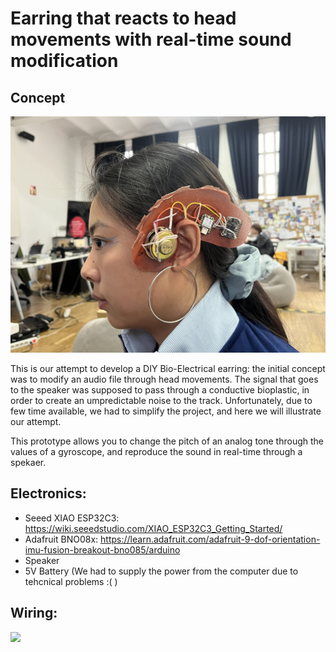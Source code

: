 # Earring that reacts to head movements with real-time sound modification

## Concept
![](IMG_7505.JPG)

This is our attempt to develop a DIY Bio-Electrical earring: the initial concept was to modify an audio file through head movements.
The signal that goes to the speaker was supposed to pass through a conductive bioplastic, in order to create an umpredictable noise to the track. 
Unfortunately, due to few time available, we had to simplify the project, and here we will illustrate our attempt.

This prototype allows you to change the pitch of an analog tone through the values of a gyroscope, and reproduce the sound in real-time through a spekaer.

## Electronics:
- Seeed XIAO ESP32C3: https://wiki.seeedstudio.com/XIAO_ESP32C3_Getting_Started/
- Adafruit BNO08x: https://learn.adafruit.com/adafruit-9-dof-orientation-imu-fusion-breakout-bno085/arduino
- Speaker
- 5V Battery (We had to supply the power from the computer due to tehcnical problems :( )

## Wiring: 
![](IMG_7504.JPG)
